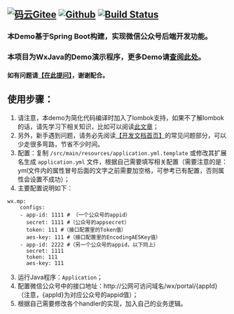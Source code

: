 [![码云Gitee](https://gitee.com/linchuncheng/weixin-java-mp-demo-springboot/badge/star.svg?theme=blue)](https://gitee.com/linchuncheng/weixin-java-mp-demo-springboot)
[![Github](http://github-svg-buttons.herokuapp.com/star.svg?user=linchuncheng&repo=weixin-java-mp-demo-springboot&style=flat&background=1081C1)](https://github.com/linchuncheng/weixin-java-mp-demo-springboot)
[![Build Status](https://travis-ci.org/linchuncheng/weixin-java-mp-demo-springboot.svg?branch=master)](https://travis-ci.org/linchuncheng/weixin-java-mp-demo-springboot)
-----------------------

### 本Demo基于Spring Boot构建，实现微信公众号后端开发功能。
### 本项目为WxJava的Demo演示程序，更多Demo请[查阅此处](https://github.com/Wechat-Group/WxJava/blob/master/demo.md)。
#### 如有问题请[【在此提问】](https://github.com/linchuncheng/weixin-java-mp-demo-springboot/issues)，谢谢配合。

## 使用步骤：
1. 请注意，本demo为简化代码编译时加入了lombok支持，如果不了解lombok的话，请先学习下相关知识，比如可以阅读[此文章](https://mp.weixin.qq.com/s/cUc-bUcprycADfNepnSwZQ)；
1. 另外，新手遇到问题，请务必先阅读[【开发文档首页】](https://github.com/Wechat-Group/WxJava/wiki)的常见问题部分，可以少走很多弯路，节省不少时间。
1. 配置：复制 `/src/main/resources/application.yml.template` 或修改其扩展名生成 `application.yml` 文件，根据自己需要填写相关配置（需要注意的是：yml文件内的属性冒号后面的文字之前需要加空格，可参考已有配置，否则属性会设置不成功）；
2. 主要配置说明如下：
```
wx.mp:
    configs:
    - app-id: 1111 # （一个公众号的appid）
      secret: 1111 #（公众号的appsecret）
      token: 111 #（接口配置里的Token值）
      aes-key: 111 #（接口配置里的EncodingAESKey值）
    - app-id: 2222 #（另一个公众号的appid，以下同上）
      secret: 1111
      token: 111
      aes-key: 111

```
3. 运行Java程序：`Application`；
4. 配置微信公众号中的接口地址：http://公网可访问域名/wx/portal/{appId} （注意，{appId}为对应公众号的appid值）；
5. 根据自己需要修改各个handler的实现，加入自己的业务逻辑。
	
